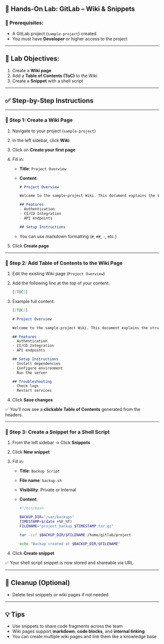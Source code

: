 
## 🧪 Hands-On Lab: GitLab – Wiki & Snippets

### 🧰 Prerequisites:

* A GitLab project (`sample-project`) created
* You must have **Developer** or higher access to the project

---

## 🎯 Lab Objectives:

1. Create a **Wiki page**
2. Add a **Table of Contents (ToC)** to the Wiki
3. Create a **Snippet** with a shell script

---

## ✅ Step-by-Step Instructions

---

### 🔹 Step 1: Create a Wiki Page

1. Navigate to your project (`sample-project`)
2. In the left sidebar, click **Wiki**
3. Click on **Create your first page**
4. Fill in:

   * **Title**: `Project Overview`
   * **Content**:

     ```markdown
     # Project Overview

     Welcome to the sample-project Wiki. This document explains the structure and components.

     ## Features
     - Authentication
     - CI/CD Integration
     - API endpoints

     ## Setup Instructions
     ```
   * You can use markdown formatting (`#`, `##`, `-`, etc.)
5. Click **Create page**

---

### 🔹 Step 2: Add Table of Contents to the Wiki Page

1. Edit the existing Wiki page (`Project Overview`)

2. Add the following line at the top of your content:

   ```markdown
   [[TOC]]
   ```

3. Example full content:

   ```markdown
   [[TOC]]

   # Project Overview

   Welcome to the sample-project Wiki. This document explains the structure and components.

   ## Features
   - Authentication
   - CI/CD Integration
   - API endpoints

   ## Setup Instructions
   - Install dependencies
   - Configure environment
   - Run the server

   ## Troubleshooting
   - Check logs
   - Restart services
   ```

4. Click **Save changes**

✅ You’ll now see a **clickable Table of Contents** generated from the headers.

---

### 🔹 Step 3: Create a Snippet for a Shell Script

1. From the left sidebar → Click **Snippets**
2. Click **New snippet**
3. Fill in:

   * **Title**: `Backup Script`
   * **File name**: `backup.sh`
   * **Visibility**: Private or Internal
   * **Content**:

     ```bash
     #!/bin/bash

     BACKUP_DIR="/var/backups"
     TIMESTAMP=$(date +%F_%T)
     FILENAME="project_backup_$TIMESTAMP.tar.gz"

     tar -czf $BACKUP_DIR/$FILENAME /home/gitlab/project

     echo "Backup created at $BACKUP_DIR/$FILENAME"
     ```
4. Click **Create snippet**

✅ Your shell script snippet is now stored and shareable via URL.

---

## 🧼 Cleanup (Optional)

* Delete test snippets or wiki pages if not needed

---

## 💡 Tips

* Use snippets to share code fragments across the team
* Wiki pages support **markdown**, **code blocks**, and **internal linking**
* You can create multiple wiki pages and link them like a knowledge base
